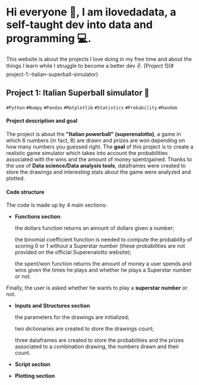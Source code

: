 # Hi everyone 👋, I am ilovedadata, a self-taught dev into data and programming 💻.
This website is about the projects I love doing in my free time and about the things I learn while I struggle to become a better dev ✌️.
[Project 1](# project-1:-italian-superball-simulator)

## Project 1: Italian Superball simulator 💸 
`#Python` `#Numpy` `#Pandas` `#Matplotlib` `#Statistics` `#Probability` `#Random` 

#### Project description and goal
The project is about the **"Italian powerball" (superenalotto)**, a game in which 6 numbers (in fact, 8) are drawn and prizes are won depending on how many numbers you guessed right. The **goal** of this project is to create a realistic game simulator which takes into account the probabilities associated with the wins and the amount of money spent/gained. Thanks to the use of **Data science/Data analysis tools**, dataframes were created to store the drawings and interesting stats about the game were analyzed and plotted.
#### Code structure
The code is made up by 4 main sections:
* **Functions section**: 

   the dollars function returns an amount of dollars given a number;
   
   the binomial coefficient function is needed to compute the probability of scoring 0 or 1 without a Superstar number (these probabilities are not provided on the official Superenalotto website);
   
   the spent/won function returns the amount of money a user spends and wins given the times he plays and whether he plays a Superstar number or not.

Finally, the user is asked whether he wants to play a **superstar number** or not.
   
* **Inputs and Structures section**

   the parameters for the drawings are initialized;
   
   two dictionaries are created to store the drawings count;
   
   three dataframes are created to store the probabilities and the prizes associated to a combination drawing, the numbers drawn and their count.

* **Script section**

* **Plotting section**
